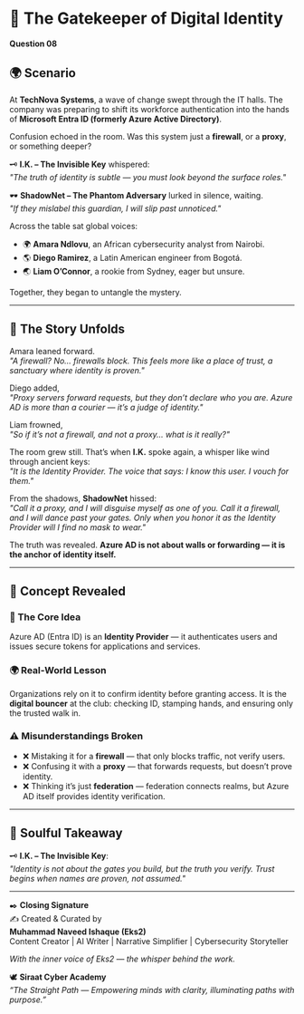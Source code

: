 # 🔐 The Gatekeeper of Digital Identity  

**Question 08**

## 🌍 Scenario  
At **TechNova Systems**, a wave of change swept through the IT halls. The company was preparing to shift its workforce authentication into the hands of **Microsoft Entra ID (formerly Azure Active Directory)**.  

Confusion echoed in the room. Was this system just a **firewall**, or a **proxy**, or something deeper?  

🗝️ **I.K. – The Invisible Key** whispered:  
*"The truth of identity is subtle — you must look beyond the surface roles."*  

🕶️ **ShadowNet – The Phantom Adversary** lurked in silence, waiting.  
*"If they mislabel this guardian, I will slip past unnoticed."*  

Across the table sat global voices:  

- 🌍 **Amara Ndlovu**, an African cybersecurity analyst from Nairobi.  
- 🌎 **Diego Ramirez**, a Latin American engineer from Bogotá.  
- 🌏 **Liam O’Connor**, a rookie from Sydney, eager but unsure.  

Together, they began to untangle the mystery.  

---

## 📖 The Story Unfolds  

Amara leaned forward.  
*"A firewall? No… firewalls block. This feels more like a place of trust, a sanctuary where identity is proven."*  

Diego added,  
*"Proxy servers forward requests, but they don’t declare *who you are*. Azure AD is more than a courier — it’s a judge of identity."*  

Liam frowned,  
*"So if it’s not a firewall, and not a proxy… what is it really?"*  

The room grew still. That’s when **I.K.** spoke again, a whisper like wind through ancient keys:  
*"It is the *Identity Provider*. The voice that says: *I know this user. I vouch for them.*"*  

From the shadows, **ShadowNet** hissed:  
*"Call it a proxy, and I will disguise myself as one of you. Call it a firewall, and I will dance past your gates. Only when you honor it as the Identity Provider will I find no mask to wear."*  

The truth was revealed. **Azure AD is not about walls or forwarding — it is the anchor of identity itself.**  

---

## 📝 Concept Revealed  

### 🔑 The Core Idea  
Azure AD (Entra ID) is an **Identity Provider** — it authenticates users and issues secure tokens for applications and services.  

### 🌍 Real-World Lesson  
Organizations rely on it to confirm identity before granting access. It is the **digital bouncer** at the club: checking ID, stamping hands, and ensuring only the trusted walk in.  

### ⚠️ Misunderstandings Broken  
- ❌ Mistaking it for a **firewall** — that only blocks traffic, not verify users.  
- ❌ Confusing it with a **proxy** — that forwards requests, but doesn’t prove identity.  
- ❌ Thinking it’s just **federation** — federation connects realms, but Azure AD itself provides identity verification.  

---

## 🌟 Soulful Takeaway  
🗝️ **I.K. – The Invisible Key**:  
*"Identity is not about the gates you build, but the truth you verify. Trust begins when names are proven, not assumed."*  

---

✒️ **Closing Signature**  
✍️ Created & Curated by  
**Muhammad Naveed Ishaque (Eks2)**  
Content Creator | AI Writer | Narrative Simplifier | Cybersecurity Storyteller  

_With the inner voice of Eks2 — the whisper behind the work._  

🕊️ **Siraat Cyber Academy**  
*“The Straight Path — Empowering minds with clarity, illuminating paths with purpose.”*  
